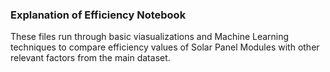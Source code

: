 ### Explanation of Efficiency Notebook

These files run through basic viasualizations and Machine Learning techniques to compare efficiency values of Solar Panel Modules with other
relevant factors from the main dataset. 
